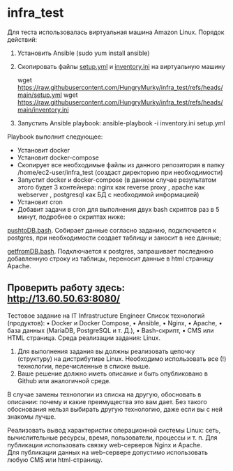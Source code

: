 # infra_test
Для теста использовалась виртуальная машина Amazon Linux. 
Порядок действий:
1) Установить Ansible (sudo yum install ansible)
2) Скопировать файлы [setup.yml](https://github.com/HungryMurky/infra_test/blob/main/setup.yml) и [inventory.ini](https://github.com/HungryMurky/infra_test/blob/main/inventory.ini) на виртуальную машину

   wget https://raw.githubusercontent.com/HungryMurky/infra_test/refs/heads/main/setup.yml
   wget https://raw.githubusercontent.com/HungryMurky/infra_test/refs/heads/main/inventory.ini
4) Запустить Ansible playbook: ansible-playbook -i inventory.ini setup.yml

Playbook выполнит следующее:
- Установит docker
- Установит docker-compose
- Скопирует все необходимые файлы из данного репозитория в папку /home/ec2-user/infra_test (создаст директорию при необходимости)
- Запустит docker и docker-compose (в данном случае результатом этого будет 3 контейнера: nginx как reverse proxy , apache как webserver , postgresql как БД с необходимой информацией)
- Установит cron
- Добавит задачи в cron для выполнения двух bash скриптов раз в 5 минут, подробнее о скриптах ниже:

[pushtoDB.bash](https://github.com/HungryMurky/infra_test/blob/main/pushtoDB.bash). Собирает данные согласно заданию, подключается к postgres, при необходимости создает таблицу и заносит в нее данные;

[getfromDB.bash](https://github.com/HungryMurky/infra_test/blob/main/getfromDB.bash). Подключается к postgres, запрашивает последнюю добавленную строку из таблицы, переносит данные в html страницу Apache.

Проверить работу здесь: http://13.60.50.63:8080/
-----------------------------------------------------------------------------------------------------------------------------------------------------------------------------------------------------------
Тестовое задание на IT Infrastructure Engineer
Список технологий (продуктов): 
•	Docker и Docker Compose, 
•	Ansible, 
•	Nginx, 
•	Apache, 
•	база данных (MariaDB, PostgreSQL и т. Д.), 
•	Bash-скрипт, 
•	CMS или HTML страница.
Среда реализации задания: Linux.

1.	Для выполнения задания вы должны реализовать цепочку (структуру) на дистрибутиве Linux. Необходимо использовать все (!) технологии, перечисленные в списке выше. 
2.	Ваше решение должно иметь описание и быть опубликовано в Github или аналогичной среде.

В случае замены технологии из списка на другую, обосновать в описании: почему и какие преимущества это вам дает. Без такого обоснования нельзя выбирать другую технологию, даже если вы с ней знакомы лучше.

Реализовать вывод характеристик операционной системы Linux: сеть, вычислительные ресурсы, время, пользователи, процессы и т. п.
Для публикации использовать связку web-серверов Nginx и Apache.  
Для публикации данных на web-сервере допустимо использовать любую CMS или html-страницу.
